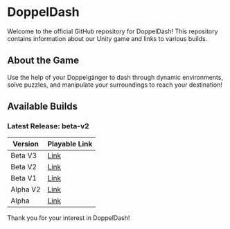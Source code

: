 # DoppelDash

Welcome to the official GitHub repository for DoppelDash! This repository contains information about our Unity game and links to various builds.

## About the Game

Use the help of your Doppelgänger to dash through dynamic environments, solve puzzles, and manipulate your surroundings to reach your destination!

## Available Builds

### Latest Release: beta-v2

| Version | Playable Link |
|----------|---------------|
| Beta V3 | [Link](https://srivarshan-s.github.io/DoppelDash-Builds/beta-v3-1/index.html) |
| Beta V2 | [Link](https://srivarshan-s.github.io/DoppelDash-Builds/beta-v2/index.html) |
| Beta V1 | [Link](https://srivarshan-s.github.io/DoppelDash-Builds/beta-v1/index.html) |
| Alpha V2 | [Link](https://srivarshan-s.github.io/DoppelDash-Builds/alpha-v2/index.html) |
| Alpha | [Link](https://srivarshan-s.github.io/DoppelDash-Builds/alpha/index.html) |

Thank you for your interest in DoppelDash!
